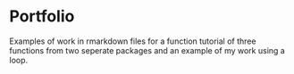 # Portfolio
Examples of work in rmarkdown files for a function tutorial of three functions from two seperate packages and an example of my work using a loop. 
